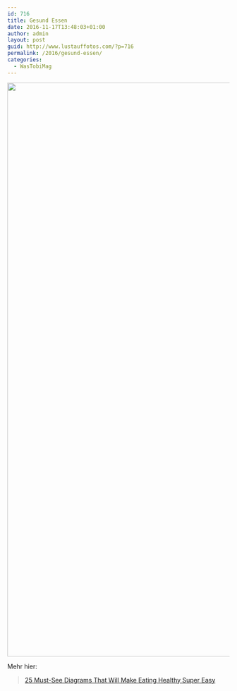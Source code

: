 ```yaml
---
id: 716
title: Gesund Essen
date: 2016-11-17T13:48:03+01:00
author: admin
layout: post
guid: http://www.lustauffotos.com/?p=716
permalink: /2016/gesund-essen/
categories:
  - WasTobiMag
---
```

<img class="aligncenter" src="http://i1.wp.com/pulptastic.com/wp-content/uploads/2015/01/enhanced-buzz-28139-1420820805-175.jpg?resize=620%2C1583" alt="" width="510" height="1302" />

Mehr hier:

<blockquote class="wp-embedded-content" data-secret="7RrJ22l1bA">
  <p>
    <a href="https://pulptastic.com/24-must-see-diagrams-will-make-eating-healthy-super-easy/">25 Must-See Diagrams That Will Make Eating Healthy Super Easy</a>
  </p>
</blockquote>